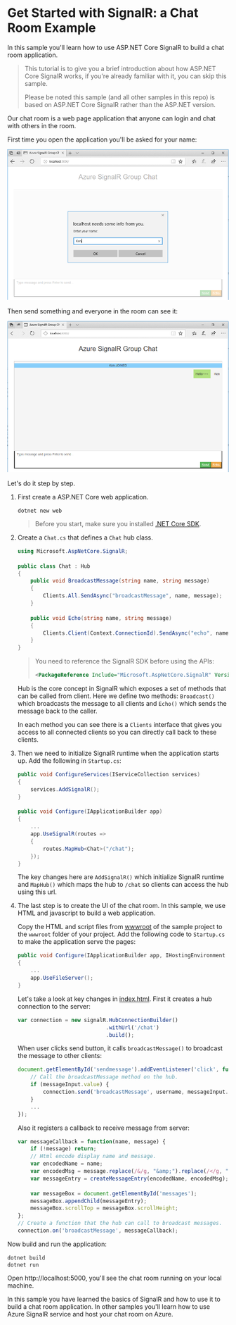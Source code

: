 # Get Started with SignalR: a Chat Room Example

In this sample you'll learn how to use ASP.NET Core SignalR to build a chat room application.

> This tutorial is to give you a brief introduction about how ASP.NET Core SignalR works, if you're already familiar with it, you can skip this sample.
>
> Please be noted this sample (and all other samples in this repo) is based on ASP.NET Core SignalR rather than the ASP.NET version.

Our chat room is a web page application that anyone can login and chat with others in the room.

First time you open the application you'll be asked for your name:

![chat-room-1](../../docs/images/chat-room-1.png)

Then send something and everyone in the room can see it:

![chat-room-2](../../docs/images/chat-room-2.png)

Let's do it step by step.

1.  First create a ASP.NET Core web application.

    ```
    dotnet new web
    ```

    > Before you start, make sure you installed [.NET Core SDK](https://www.microsoft.com/net/learn/get-started).

2.  Create a `Chat.cs` that defines a `Chat` hub class.

    ```cs
    using Microsoft.AspNetCore.SignalR;

    public class Chat : Hub
    {
        public void BroadcastMessage(string name, string message)
        {
            Clients.All.SendAsync("broadcastMessage", name, message);
        }

        public void Echo(string name, string message)
        {
            Clients.Client(Context.ConnectionId).SendAsync("echo", name, message + " (echo from server)");
        }
    }
    ```

    > You need to reference the SignalR SDK before using the APIs:
    >
    > ```xml
    > <PackageReference Include="Microsoft.AspNetCore.SignalR" Version="1.0.0-rc1-final" />
    > ```

    Hub is the core concept in SignalR which exposes a set of methods that can be called from client. Here we define two methods: `Broadcast()` which broadcasts the message to all clients and `Echo()` which sends the message back to the caller.

    In each method you can see there is a `Clients` interface that gives you access to all connected clients so you can directly call back to these clients.

3.  Then we need to initialize SignalR runtime when the application starts up. Add the following in `Startup.cs`:

    ```cs
    public void ConfigureServices(IServiceCollection services)
    {
        services.AddSignalR();
    }

    public void Configure(IApplicationBuilder app)
    {
        ...
        app.UseSignalR(routes =>
        {
            routes.MapHub<Chat>("/chat");
        });
    }
    ```

    The key changes here are `AddSignalR()` which initialize SignalR runtime and `MapHub()` which maps the hub to `/chat` so clients can access the hub using this url.

4.  The last step is to create the UI of the chat room. In this sample, we use HTML and javascript to build a web application.

    Copy the HTML and script files from [wwwroot](wwwroot/) of the sample project to the `wwwroot` folder of your project.
    Add the following code to `Startup.cs` to make the application serve the pages:

    ```cs
    public void Configure(IApplicationBuilder app, IHostingEnvironment env)
    {
        ...
        app.UseFileServer();
    }
    ```

    Let's take a look at key changes in [index.html](wwwroot/index.html). First it creates a hub connection to the server:

    ```js
    var connection = new signalR.HubConnectionBuilder()
                                .withUrl('/chat')
                                .build();
    ```

    When user clicks send button, it calls `broadcastMessage()` to broadcast the message to other clients:

    ```js
    document.getElementById('sendmessage').addEventListener('click', function (event) {
        // Call the broadcastMessage method on the hub.
        if (messageInput.value) {
            connection.send('broadcastMessage', username, messageInput.value);
        }
        ...
    });
    ```

    Also it registers a callback to receive message from server:

    ```js
    var messageCallback = function(name, message) {
        if (!message) return;
        // Html encode display name and message.
        var encodedName = name;
        var encodedMsg = message.replace(/&/g, "&amp;").replace(/</g, "&lt;").replace(/>/g, "&gt;");
        var messageEntry = createMessageEntry(encodedName, encodedMsg);

        var messageBox = document.getElementById('messages');
        messageBox.appendChild(messageEntry);
        messageBox.scrollTop = messageBox.scrollHeight;
    };
    // Create a function that the hub can call to broadcast messages.
    connection.on('broadcastMessage', messageCallback);
    ```

Now build and run the application:

```
dotnet build
dotnet run
```

Open http://localhost:5000, you'll see the chat room running on your local machine.

In this sample you have learned the basics of SignalR and how to use it to build a chat room application.
In other samples you'll learn how to use Azure SignalR service and host your chat room on Azure.
